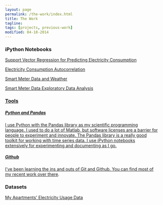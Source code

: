 ```yaml
---
layout: page
permalink: /the-work/index.html
title: The Work
tagline: 
tags: [projects, previous-work]
modified: 04-18-2014
---
```


### iPython Notebooks

<a href='http://nbviewer.ipython.org/github/jtelszasz/my_energy/blob/master/Elec_SVM.ipynb?create=1'>Support Vector Regression for Predicting Electricity Consumption</a>

<a href='http://nbviewer.ipython.org/github/jtelszasz/my_energy/blob/master/Usage_Autocorrelation.ipynb?create=1'>Electricity Consumption Autocorrelation</a>

<a href="http://nbviewer.ipython.org/github/jtelszasz/my_energy/blob/master/My_Energy_And_Weather.ipynb?create=1">Smart Meter Data and Weather</a>

<a href="http://nbviewer.ipython.org/github/jtelszasz/my_energy/blob/master/My_Energy.ipynb?create=1">Smart Meter Data Exploratory Data Analysis

### Tools

##### Python and Pandas
I use Python with the Pandas library as my scientific programming language.  I used to do a lot of Matlab, but software licenses are a barrier for people to experiment and innovate.  The Pandas library is a really good toolkit for working with time series data.  I use iPython notebooks extensively for experimenting and documenting as I go.

##### Github

I've been learning the ins and outs of Git and Github.  You can find most of my recent work <a href='http://www.github.com/jtelszasz'>over there</a>.

### Datasets

<a href="https://github.com/jtelszasz/my_energy/tree/master/raw_data">My Apartments' Electricity Usage Data</a>